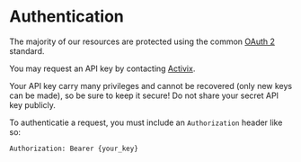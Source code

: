 # Authentication

The majority of our resources are protected using the common [OAuth 2](https://oauth.net/2/) standard.

You may request an API key by contacting [Activix](https://activix.ca/en/contact-us).

Your API key carry many privileges and cannot be recovered \(only new keys can be made\), so be sure to keep it secure! Do not share your secret API key publicly.

To authenticatie a request, you must include an `Authorization` header like so:

```http
Authorization: Bearer {your_key}
```

